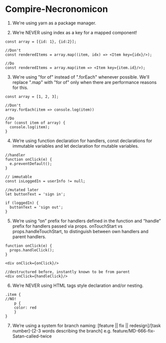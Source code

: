 # Compire-Necronomicon
1. We're using yarn as a package manager.

2. We’re NEVER using index as a key for a mapped component!
```
const array = [{id: 1}, {id:2}];

//Don't
const renderedItems = array.map((item, idx) => <Item key={idx}/>);

//Do
const renderedItems = array.map(item => <Item key={item.id}/>);
```

3. We're using "for of" instead of ".forEach" whenever possible. We'll replace ".map" with "for of" only when there are performance reasons for this.
```
const array = [1, 2, 3];

//Don't 
array.forEach(item => console.log(item))

//Do
for (const item of array) {
  console.log(item);
}
```

4. We’re using function declaration for handlers, const declarations for immutable variables and let declaration for mutable variables.
```
//handler
function onClick(e) {
  e.preventDefault();
}

// immutable
const isLoggedIn = userInfo != null;

//mutated later
let buttonText = 'sign in';

if (loggedIn) {
  buttonText = 'sign out';
}
```

5. We’re using “on” prefix for handlers defined in the function and “handle” prefix for handlers passed via props. onTouchStart vs props.handleTouchStart, to distinguish between own handlers and parent handlers.

```
function onClick(e) {
  props.handleClick();
}

<div onClick={onClick}/>

//destructured before, instantly known to be from parent
<div onClick={handleClick}/>
```

6. We’re NEVER using HTML tags style declaration and/or nesting.
```
.item {
//NO!
    p {
    color: red
    }
}
```

7. We’re using a system for branch naming: [feature || fix || redesign]/[task number]-[2-3 words describing the branch] e.g. feature/MD-666-fix-Satan-called-twice

